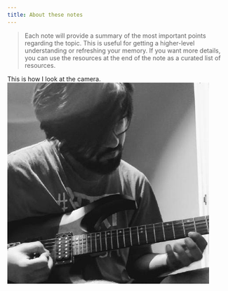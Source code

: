 ```yaml
---
title: About these notes
---
```


>Each note will provide a summary of the most important points regarding the topic. This is useful for getting a higher-level understanding or refreshing your memory. If you want more details, you can use the resources at the end of the note as a curated list of resources.

This is how I look at the camera.
![Shyam Suthar](shyamzzp.jpeg)